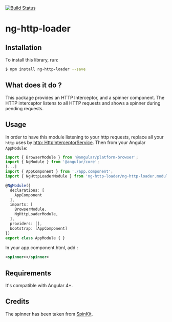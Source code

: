 [![Build Status](https://travis-ci.org/mpalourdio/ng-http-loader.svg?branch=master)](https://travis-ci.org/mpalourdio/ng-http-loader)  
# ng-http-loader

## Installation

To install this library, run:

```bash
$ npm install ng-http-loader --save
```

## What does it do ?

This package provides an HTTP Interceptor, and a spinner component. The HTTP interceptor listens to all HTTP requests
and shows a spinner during pending requests.

## Usage

In order to have this module listening to your http requests, replace all your ``http`` uses by [http: HttpInterceptorService](src/app/http-interceptor.service.ts).
Then from your Angular `AppModule`:

```typescript
import { BrowserModule } from '@angular/platform-browser';
import { NgModule } from '@angular/core';
[...]
import { AppComponent } from './app.component';
import { NgHttpLoaderModule } from 'ng-http-loader/ng-http-loader.module';

@NgModule({
  declarations: [
    AppComponent
  ],
  imports: [
    BrowserModule,    
    NgHttpLoaderModule,
  ],
  providers: [],
  bootstrap: [AppComponent]
})
export class AppModule { }
```

In your app.component.html, add :
```xml
<spinner></spinner>
```
## Requirements

It's compatible with Angular 4+.

## Credits

The spinner has been taken from [SpinKit](https://github.com/tobiasahlin/SpinKit).
